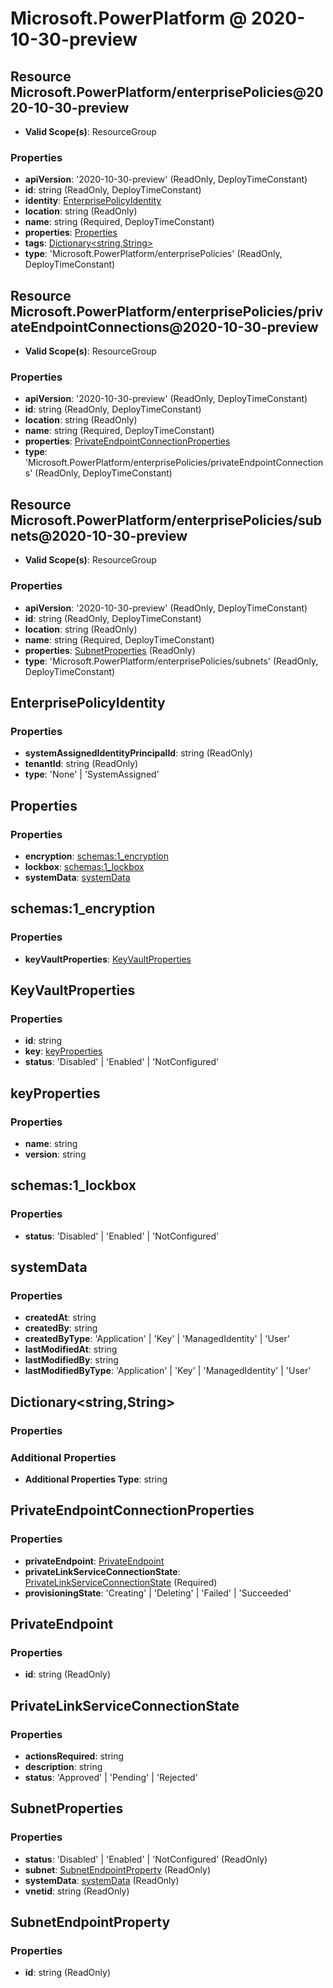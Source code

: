 # Microsoft.PowerPlatform @ 2020-10-30-preview

## Resource Microsoft.PowerPlatform/enterprisePolicies@2020-10-30-preview
* **Valid Scope(s)**: ResourceGroup
### Properties
* **apiVersion**: '2020-10-30-preview' (ReadOnly, DeployTimeConstant)
* **id**: string (ReadOnly, DeployTimeConstant)
* **identity**: [EnterprisePolicyIdentity](#enterprisepolicyidentity)
* **location**: string (ReadOnly)
* **name**: string (Required, DeployTimeConstant)
* **properties**: [Properties](#properties)
* **tags**: [Dictionary<string,String>](#dictionarystringstring)
* **type**: 'Microsoft.PowerPlatform/enterprisePolicies' (ReadOnly, DeployTimeConstant)

## Resource Microsoft.PowerPlatform/enterprisePolicies/privateEndpointConnections@2020-10-30-preview
* **Valid Scope(s)**: ResourceGroup
### Properties
* **apiVersion**: '2020-10-30-preview' (ReadOnly, DeployTimeConstant)
* **id**: string (ReadOnly, DeployTimeConstant)
* **location**: string (ReadOnly)
* **name**: string (Required, DeployTimeConstant)
* **properties**: [PrivateEndpointConnectionProperties](#privateendpointconnectionproperties)
* **type**: 'Microsoft.PowerPlatform/enterprisePolicies/privateEndpointConnections' (ReadOnly, DeployTimeConstant)

## Resource Microsoft.PowerPlatform/enterprisePolicies/subnets@2020-10-30-preview
* **Valid Scope(s)**: ResourceGroup
### Properties
* **apiVersion**: '2020-10-30-preview' (ReadOnly, DeployTimeConstant)
* **id**: string (ReadOnly, DeployTimeConstant)
* **location**: string (ReadOnly)
* **name**: string (Required, DeployTimeConstant)
* **properties**: [SubnetProperties](#subnetproperties) (ReadOnly)
* **type**: 'Microsoft.PowerPlatform/enterprisePolicies/subnets' (ReadOnly, DeployTimeConstant)

## EnterprisePolicyIdentity
### Properties
* **systemAssignedIdentityPrincipalId**: string (ReadOnly)
* **tenantId**: string (ReadOnly)
* **type**: 'None' | 'SystemAssigned'

## Properties
### Properties
* **encryption**: [schemas:1_encryption](#schemas1encryption)
* **lockbox**: [schemas:1_lockbox](#schemas1lockbox)
* **systemData**: [systemData](#systemdata)

## schemas:1_encryption
### Properties
* **keyVaultProperties**: [KeyVaultProperties](#keyvaultproperties)

## KeyVaultProperties
### Properties
* **id**: string
* **key**: [keyProperties](#keyproperties)
* **status**: 'Disabled' | 'Enabled' | 'NotConfigured'

## keyProperties
### Properties
* **name**: string
* **version**: string

## schemas:1_lockbox
### Properties
* **status**: 'Disabled' | 'Enabled' | 'NotConfigured'

## systemData
### Properties
* **createdAt**: string
* **createdBy**: string
* **createdByType**: 'Application' | 'Key' | 'ManagedIdentity' | 'User'
* **lastModifiedAt**: string
* **lastModifiedBy**: string
* **lastModifiedByType**: 'Application' | 'Key' | 'ManagedIdentity' | 'User'

## Dictionary<string,String>
### Properties
### Additional Properties
* **Additional Properties Type**: string

## PrivateEndpointConnectionProperties
### Properties
* **privateEndpoint**: [PrivateEndpoint](#privateendpoint)
* **privateLinkServiceConnectionState**: [PrivateLinkServiceConnectionState](#privatelinkserviceconnectionstate) (Required)
* **provisioningState**: 'Creating' | 'Deleting' | 'Failed' | 'Succeeded'

## PrivateEndpoint
### Properties
* **id**: string (ReadOnly)

## PrivateLinkServiceConnectionState
### Properties
* **actionsRequired**: string
* **description**: string
* **status**: 'Approved' | 'Pending' | 'Rejected'

## SubnetProperties
### Properties
* **status**: 'Disabled' | 'Enabled' | 'NotConfigured' (ReadOnly)
* **subnet**: [SubnetEndpointProperty](#subnetendpointproperty) (ReadOnly)
* **systemData**: [systemData](#systemdata) (ReadOnly)
* **vnetid**: string (ReadOnly)

## SubnetEndpointProperty
### Properties
* **id**: string (ReadOnly)

